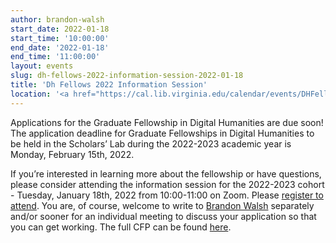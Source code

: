 ```yaml
---
author: brandon-walsh
start_date: 2022-01-18
start_time: '10:00:00'
end_date: '2022-01-18'
end_time: '11:00:00'
layout: events
slug: dh-fellows-2022-information-session-2022-01-18
title: 'Dh Fellows 2022 Information Session'
location: '<a href="https://cal.lib.virginia.edu/calendar/events/DHFellowsInfo2023">Register for Zoom Link</a>'
---
```

Applications for the Graduate Fellowship in Digital Humanities are due soon! The application deadline for Graduate Fellowships in Digital Humanities to be held in the Scholars’ Lab during the 2022-2023 academic year is Monday, February 15th, 2022.

If you’re interested in learning more about the fellowship or have questions, please consider attending the information session for the 2022-2023 cohort - Tuesday, January 18th, 2022 from 10:00-11:00 on Zoom. Please [register to attend](https://cal.lib.virginia.edu/calendar/events/DHFellowsInfo2023). You are, of course, welcome to write to [Brandon Walsh](mailto:bmw9t@virginia.edu) separately and/or sooner for an individual meeting to discuss your application so that you can get working. The full CFP can be found [here](https://scholarslab.lib.virginia.edu/blog/are-you-one-of-our-2022-2023-digital-humanities-fellows/).